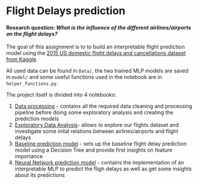 # Flight Delays prediction

#### Research question: *What is the influence of the different airlines/airports on the flight delays?*

The goal of this assignment is to to build an interpretable flight prediction model using the [2015 US domestic flight delays and cancellations dataset from Kaggle](https://www.kaggle.com/datasets/usdot/flight-delays/data).

All used data can be found in `Data/`, the two trained MLP models are saved in `model/` and some useful functions used in the notebook are in `helper_functions.py`.

The project itself is divided into 4 notebooks:
1. [Data processing](Data_preprocessing.ipynb) - contains all the required data cleaning and processing pipeline before doing some exploratory analysis and creating the prediction models
2. [Exploratory Data Analysis](Exploratory_Data_Analysis.ipynb)- allows to explore our flights dataset and investigate some inital relations between airlines/airports and flight delays
3. [Baseline prediction model](PredictionModel_baseline.ipynb) - sets up the baseline flight delay prediction model using a Decision Tree and provide first insights on feature importance
4. [Neural Network prediction model](PredictionModel_complex.ipynb) - contains the implementation of an interpretable MLP to predict the fligh delays as well as get some insights about its predictions
